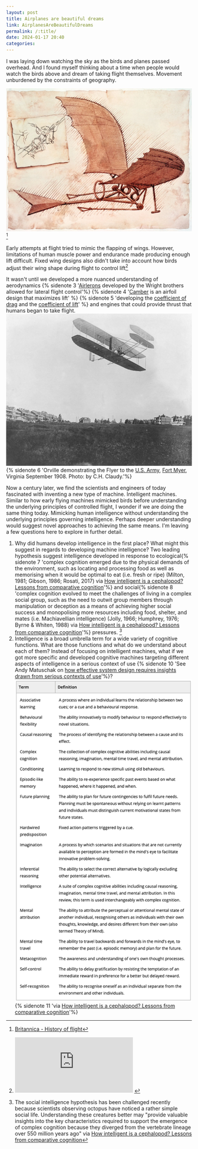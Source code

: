 ```yaml
---
layout: post
title: Airplanes are beautiful dreams
link: AirplanesAreBeautifulDreams
permalink: /:title/
date: 2024-01-17 20:40
categories:
---
```


I was laying down watching the sky as the birds and planes passed overhead. And I found myself thinking about a time when people would watch the birds above and dream of taking flight themselves. Movement unburdened by the constraints of geography.

![assets/img/leonardo-flying-machine.png](assets/img/leonardo-flying-machine.png) [^1]

[^1]: [Britannica - History of flight](https://www.britannica.com/technology/history-of-flight)

Early attempts at flight tried to mimic the flapping of wings. However, limitations of human muscle power and endurance made producing enough lift difficult. Fixed wing designs also didn't take into account how birds adjust their wing shape during flight to control lift[^2]

[^2]:
    <iframe width="320" height="auto" src="https://www.youtube.com/embed/8nqN_u6HEoc?si=mSLGfh-S52Le4-It" title="YouTube video player" frameborder="0" allow="accelerometer; autoplay; clipboard-write; encrypted-media; gyroscope; picture-in-picture; web-share" allowfullscreen></iframe>

It wasn't until we developed a more nuanced understanding of aerodynamics {% sidenote 3 '[Airlerons](https://en.wikipedia.org/wiki/Aileron) developed by the Wright brothers allowed for lateral flight control'%} {% sidenote 4 '[Camber](https://en.wikipedia.org/wiki/Camber_(aerodynamics)) is an airfoil design that maximizes lift' %} {% sidenote 5 'developing the [coefficient of drag](https://en.wikipedia.org/wiki/Coefficient_of_drag) and the [coefficient of lift](https://en.wikipedia.org/wiki/Lift_coefficient)' %} and engines that could provide thrust that humans began to take flight.
![assets/img/Wright-brothers-first-flight.png](assets/img/Wright-brothers-first-flight.png){% sidenote 6 'Orville demonstrating the Flyer to the [U.S. Army](https://en.wikipedia.org/wiki/U.S._Army "U.S. Army"), [Fort Myer](https://en.wikipedia.org/wiki/Fort_Myer,_Virginia "Fort Myer, Virginia"), Virginia September 1908. Photo: by C.H. Claudy.'%}

Now a century later, we find the scientists and engineers of today fascinated with inventing a new type of machine. Intelligent machines. Similar to how early flying machines mimicked birds before understanding the underlying principles of controlled flight, I wonder if we are doing the same thing today. Mimicking human intelligence without understanding the underlying principles governing intelligence. Perhaps deeper understanding would suggest novel approaches to achieving the same means. I'm leaving a few questions here to explore in further detail.

1. Why did humans develop intelligence in the first place? What might this suggest in regards to developing machine intelligence? Two leading hypothesis suggest intelligence developed in response to ecological{% sidenote 7 'complex cognition emerged due to the physical demands of the environment, such as locating and processing food as well as memorising when it would be optimal to eat (i.e. fresh or ripe) (Milton, 1981; Gibson, 1986; Rosati, 2017) via [How intelligent is a cephalopod? Lessons from comparative cognition](https://onlinelibrary.wiley.com/doi/full/10.1111/brv.12651)'%} and social{% sidenote 8 'complex cognition evolved to meet the challenges of living in a complex social group, such as the need to outwit group members through manipulation or deception as a means of achieving higher social success and monopolising more resources including food, shelter, and mates (i.e. Machiavellian intelligence) (Jolly, 1966; Humphrey, 1976; Byrne & Whiten, 1988) via [How intelligent is a cephalopod? Lessons from comparative cognition](https://onlinelibrary.wiley.com/doi/full/10.1111/brv.12651)'%} pressures. [^9]
2. Intelligence is a broad umbrella term for a wide variety of cognitive functions. What are those functions and what do we understand about each of them? Instead of focusing on intelligent machines, what if we got more specific and developed cognitive machines targeting different aspects of intelligence in a serious context of use {% sidenote 10 'See Andy Matuschak on [how effective system design requires insights drawn from serious contexts of use](https://notes.andymatuschak.org/z51q8prEJzs5Jqa5WPThYoV?stackedNotes=z3H98n8DGZmu8XArqHZVsckyWvbTe8wK4kAt2&stackedNotes=zs5uUEv9iJH7JuAmsCChxBEMP2zW6CRbiAWE)'%}? ![assets/img/components-of-intelligence.png](assets/img/components-of-intelligence.png){% sidenote 11 'via [How intelligent is a cephalopod? Lessons from comparative cognition](https://onlinelibrary.wiley.com/doi/full/10.1111/brv.12651)'%}

[^9]: The social intelligence hypothesis has been challenged recently because scientists observing octopus have noticed a rather simple social life. Understanding these creatures better may "provide valuable insights into the key characteristics required to support the emergence of complex cognition because they diverged from the vertebrate lineage over 550 million years ago" via [How intelligent is a cephalopod? Lessons from comparative cognition](https://onlinelibrary.wiley.com/doi/full/10.1111/brv.12651)
